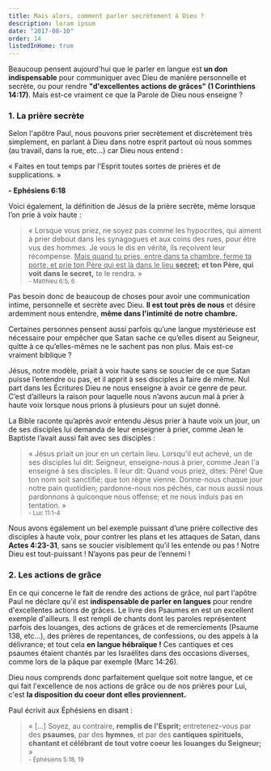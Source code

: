 ```yaml
---
title: Mais alors, comment parler secrètement à Dieu ?
description: loram ipsum
date: "2017-08-10"
order: 14
listedInHome: true
---
```


Beaucoup pensent aujourd'hui que le parler en langue est **un don indispensable** pour communiquer avec Dieu de manière personnelle et secrète, ou pour rendre **"d'excellentes actions de grâces" (1 Corinthiens 14:17)**. Mais est-ce vraiment ce que la Parole de Dieu nous enseigne ?

### 1. La prière secrète

Selon l'apôtre Paul, nous pouvons prier secrètement et discrètement très simplement, en parlant à Dieu dans notre esprit partout où nous sommes (au travail, dans la rue, etc...) car Dieu nous entend :

« Faites en tout temps par l'Esprit toutes sortes de prières et de supplications. »

**- Ephésiens 6:18**

Voici également, la définition de Jésus de la prière secrète, même lorsque l’on prie à voix haute :

> « Lorsque vous priez, ne soyez pas comme les hypocrites, qui aiment à prier debout dans les synagogues et aux coins des rues, pour être vus des hommes. Je vous le dis en vérité, ils reçoivent leur récompense. <u>Mais quand tu pries, entre dans ta chambre, ferme ta porte, et prie ton Père qui est là dans le lieu **secret;**</u> **et ton Père, qui voit dans le secret,** te le rendra. »<br /> <small>- Matthieu 6:5, 6</small>

Pas besoin donc de beaucoup de choses pour avoir une communication intime, personnelle et secrète avec Dieu. **Il est tout près de nous** et désire ardemment nous entendre, **même dans l'intimité de notre chambre.**

Certaines personnes pensent aussi parfois qu’une langue mystérieuse est nécessaire pour empêcher que Satan sache ce qu’elles disent au Seigneur, quitte à ce qu’elles-mêmes ne le sachent pas non plus. Mais est-ce vraiment biblique ?

Jésus, notre modèle, priait à voix haute sans se soucier de ce que Satan puisse l’entendre ou pas, et il apprit à ses disciples à faire de même. Nul part dans les Écritures Dieu ne nous enseigne à avoir ce genre de peur. C’est d’ailleurs la raison pour laquelle nous n’avons aucun mal à prier à haute voix lorsque nous prions à plusieurs pour un sujet donné. 

La Bible raconte qu’après avoir entendu Jésus prier à haute voix un jour, un de ses disciples lui demanda de leur enseigner à prier, comme Jean le Baptiste l’avait aussi fait avec ses disciples :

> « Jésus priait un jour en un certain lieu. Lorsqu'il eut achevé, un de ses disciples lui dit: Seigneur, enseigne-nous à prier, comme Jean l'a enseigné à ses disciples.
Il leur dit: Quand vous priez, dites: Père! Que ton nom soit sanctifié; que ton règne vienne. Donne-nous chaque jour notre pain quotidien; pardonne-nous nos péchés, car nous aussi nous pardonnons à quiconque nous offense; et ne nous induis pas en tentation. »<br /> <small>- Luc 11:1-4</small>

Nous avons également un bel exemple puissant d’une prière collective des disciples à haute voix, pour contrer les plans et les attaques de Satan, dans **Actes 4:23-31**, sans se soucier visiblement qu’il les entende ou pas ! Notre Dieu est tout-puissant ! N’ayons pas peur de l’ennemi !

### 2. Les actions de grâce

En ce qui concerne le fait de rendre des actions de grâce, nul part l'apôtre Paul ne déclare qu'il est **indispensable de parler en langues** pour rendre d'excellentes actions de grâces. Le livre des Psaumes en est un excellent exemple d'ailleurs. Il est rempli de chants dont les paroles représentent parfois des louanges, des actions de grâces et de remerciements (Psaume 138, etc...), des prières de repentances, de confessions, ou des appels à la délivrance; et tout cela **en langue hébraïque !** Ces cantiques et ces psaumes étaient chantés par les Israélites dans des occasions diverses, comme lors de la pâque par exemple (Marc 14:26).

Dieu nous comprends donc parfaitement quelque soit notre langue, et ce qui fait l'excellence de nos actions de grâce ou de nos prières pour Lui, c'est **la disposition du coeur dont elles proviennent.**

Paul écrivit aux Éphésiens en disant :

> « [...] Soyez, au contraire, **remplis de l'Esprit;** entretenez-vous par des **psaumes**, par des **hymnes**, et par des **cantiques spirituels, chantant et célébrant** **de tout votre coeur** **les louanges du Seigneur;** »<br /> <small>- Éphésiens 5:18, 19</small>